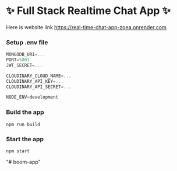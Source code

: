 # ✨ Full Stack Realtime Chat App ✨

Here is website link
https://real-time-chat-app-zoea.onrender.com


### Setup .env file

```js
MONGODB_URI=...
PORT=5001
JWT_SECRET=...

CLOUDINARY_CLOUD_NAME=...
CLOUDINARY_API_KEY=...
CLOUDINARY_API_SECRET=...

NODE_ENV=development
```

### Build the app

```shell
npm run build
```

### Start the app

```shell
npm start
```
"# boom-app" 
